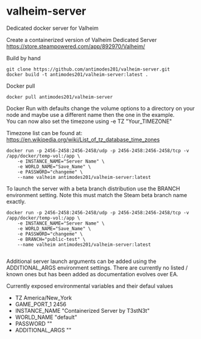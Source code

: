 # valheim-server
Dedicated docker server for Valheim

Create a containerized version of Valheim Dedicated Server https://store.steampowered.com/app/892970/Valheim/

Build by hand 
```
git clone https://github.com/antimodes201/valheim-server.git
docker build -t antimodes201/valheim-server:latest .
```
 
Docker pull
```
docker pull antimodes201/valheim-server
```
 
Docker Run with defaults change the volume options to a directory on your node and maybe use a different name then the one in the example.  
You can now also set the timezone using -e TZ "Your_TIMEZONE"
 
Timezone list can be found at: https://en.wikipedia.org/wiki/List_of_tz_database_time_zones
```
docker run -p 2456-2458:2456-2458/udp -p 2456-2458:2456-2458/tcp -v /app/docker/temp-vol:/app \
	-e INSTANCE_NAME="Server Name" \
	-e WORLD_NAME="Save_Name" \
	-e PASSWORD="changeme" \
	--name valheim antimodes201/valheim-server:latest

```
 
To launch the server with a beta branch distribution use the BRANCH environment setting.  Note this must match the Steam beta branch name exactly.
```
docker run -p 2456-2458:2456-2458/udp -p 2456-2458:2456-2458/tcp -v /app/docker/temp-vol:/app \
	-e INSTANCE_NAME="Server Name" \
	-e WORLD_NAME="Save_Name" \
	-e PASSWORD="changeme" \
	-e BRANCH="public-test" \
	--name valheim antimodes201/valheim-server:latest
 
```
 
Additional server launch arguments can be added using the ADDITIONAL_ARGS environment settings.  There are currently no listed / known ones but has been added as documentation evolves over EA.
 
Currently exposed environmental variables and their defaul values 
- TZ America/New_York
- GAME_PORT_1 2456
- INSTANCE_NAME "Containerized Server by T3stN3t"
- WORLD_NAME "default"
- PASSWORD ""
- ADDITIONAL_ARGS ""